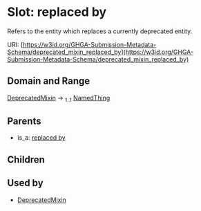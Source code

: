
# Slot: replaced by


Refers to the entity which replaces a currently deprecated entity.

URI: [https://w3id.org/GHGA-Submission-Metadata-Schema/deprecated_mixin_replaced_by](https://w3id.org/GHGA-Submission-Metadata-Schema/deprecated_mixin_replaced_by)


## Domain and Range

[DeprecatedMixin](DeprecatedMixin.md) &#8594;  <sub>1..1</sub> [NamedThing](NamedThing.md)

## Parents

 *  is_a: [replaced by](replaced_by.md)

## Children


## Used by

 * [DeprecatedMixin](DeprecatedMixin.md)

